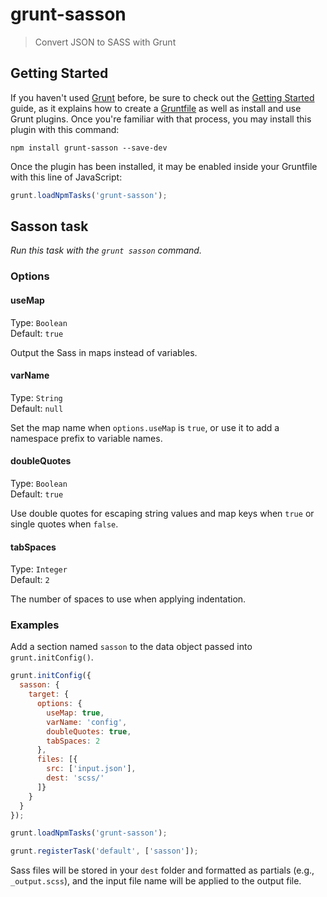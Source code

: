 # grunt-sasson

> Convert JSON to SASS with Grunt



## Getting Started

If you haven't used [Grunt](http://gruntjs.com/) before, be sure to check out the [Getting Started](http://gruntjs.com/getting-started) guide, as it explains how to create a [Gruntfile](http://gruntjs.com/sample-gruntfile) as well as install and use Grunt plugins. Once you're familiar with that process, you may install this plugin with this command:

```shell
npm install grunt-sasson --save-dev
```

Once the plugin has been installed, it may be enabled inside your Gruntfile with this line of JavaScript:

```js
grunt.loadNpmTasks('grunt-sasson');
```




## Sasson task
_Run this task with the `grunt sasson` command._


### Options


#### useMap

Type: `Boolean`  
Default: `true`

Output the Sass in maps instead of variables.


#### varName

Type: `String`  
Default: `null`

Set the map name when `options.useMap` is `true`, or use it to add a namespace prefix to variable names.


#### doubleQuotes

Type: `Boolean`  
Default: `true`

Use double quotes for escaping string values and map keys when `true` or single quotes when `false`.


#### tabSpaces

Type: `Integer`  
Default: `2`

The number of spaces to use when applying indentation.

### Examples

Add a section named `sasson` to the data object passed into `grunt.initConfig()`.

```js
grunt.initConfig({
  sasson: {            
    target: {            
      options: {   
        useMap: true,
        varName: 'config',
        doubleQuotes: true,
        tabSpaces: 2
      },
      files: [{         
        src: ['input.json'],          
        dest: 'scss/'
      ]}
    }
  }
});

grunt.loadNpmTasks('grunt-sasson');

grunt.registerTask('default', ['sasson']);
```

Sass files will be stored in your `dest` folder and formatted as partials (e.g., `_output.scss`), and the input file name will be applied to the output file.